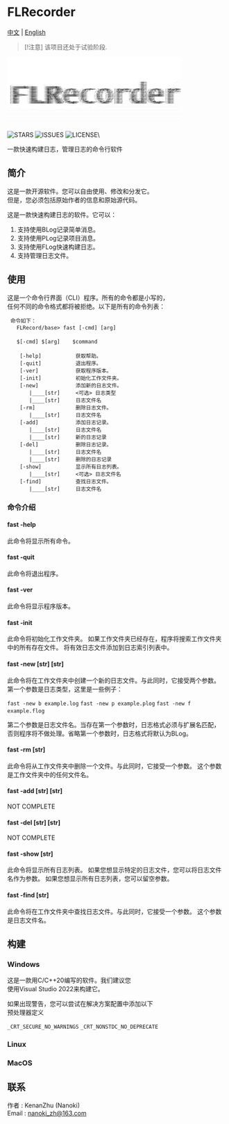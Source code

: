 # FLRecorder

[中文](READMECN.md) | [English](README.md)

> [!注意]
> 该项目还处于试验阶段.

![FLRecorder_Logo](./doc/FLRecorder_CODE.png#pic_center)

![STARS](https://img.shields.io/github/stars/KenanZHu/FLRecorder.svg#pic_center) 
![ISSUES](https://img.shields.io/github/issues/KenanZHu/FLRecorder.svg#pic_center) 
![LICENSE](https://img.shields.io/github/license/KenanZHu/FLRecorder.svg#pic_center)\

一款快速构建日志，管理日志的命令行软件

## 简介

这是一款开源软件。您可以自由使用、修改和分发它。\
但是，您必须包括原始作者的信息和原始源代码。

这是一款快速构建日志的软件。它可以：

1. 支持使用BLog记录简单消息。
2. 支持使用PLog记录项目消息。
3. 支持使用FLog快速构建日志。
4. 支持管理日志文件。

## 使用

这是一个命令行界面（CLI）程序。所有的命令都是小写的，\
任何不同的命令格式都将被拒绝。以下是所有的命令列表：

     命令如下：
       FLRecord/base> fast [-cmd] [arg]

       $[-cmd] $[arg]    $command

        [-help]           获取帮助。
        [-quit]           退出程序。
        [-ver]            获取程序版本。
        [-init]           初始化工作文件夹。
        [-new]            添加新的日志文件。
           |____[str]     <可选> 日志类型
           |____[str]     日志文件名
        [-rm]             删除日志文件。
           |____[str]     日志文件名
        [-add]            添加日志记录。
           |____[str]     日志文件名
           |____[str]     新的日志记录
        [-del]            删除日志记录。
           |____[str]     日志文件名
           |____[str]     删除的日志记录
        [-show]           显示所有日志列表。
           |____[str]     <可选> 日志文件名
        [-find]           查找日志文件。
           |____[str]     日志文件名

### 命令介绍

#### fast -help

此命令将显示所有命令。

#### fast -quit

此命令将退出程序。

#### fast -ver

此命令将显示程序版本。

#### fast -init

此命令将初始化工作文件夹。
如果工作文件夹已经存在，程序将搜索工作文件夹中的所有存在文件。
将有效日志文件添加到日志索引列表中。

#### fast -new [str] [str]

此命令将在工作文件夹中创建一个新的日志文件。与此同时，它接受两个参数。
第一个参数是日志类型，这里是一些例子：

``fast -new b example.log``
``fast -new p example.plog``
``fast -new f example.flog``

第二个参数是日志文件名。当存在第一个参数时，日志格式必须与扩展名匹配，
否则程序将不做处理。省略第一个参数时，日志格式将默认为BLog。

#### fast -rm [str]

此命令将从工作文件夹中删除一个文件。与此同时，它接受一个参数。
这个参数是工作文件夹中的任何文件名。

#### fast -add [str] [str]

NOT COMPLETE

#### fast -del [str] [str]

NOT COMPLETE

#### fast -show [str]

此命令将显示所有日志列表。
如果您想显示特定的日志文件，您可以将日志文件名作为参数。
如果您想显示所有日志列表，您可以留空参数。

#### fast -find [str]

此命令将在工作文件夹中查找日志文件。与此同时，它接受一个参数。
这个参数是日志文件名。

## 构建

### Windows

这是一款用C/C++20编写的软件。我们建议您\
使用Visual Studio 2022来构建它。

如果出现警告，您可以尝试在解决方案配置中添加以下\
预处理器定义

``_CRT_SECURE_NO_WARNINGS``
``_CRT_NONSTDC_NO_DEPRECATE``

### Linux

### MacOS

## 联系

作者 : KenanZhu (Nanoki)\
Email  : <nanoki_zh@163.com>